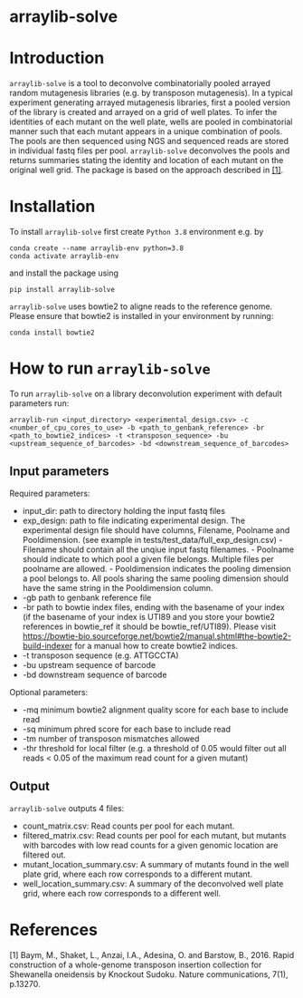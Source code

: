 # arraylib-solve

# Introduction

`arraylib-solve` is a tool to deconvolve combinatorially pooled arrayed random mutagenesis libraries (e.g. by transposon mutagenesis). In a typical experiment generating arrayed mutagenesis libraries, first a pooled version of the library is created and arrayed on a grid of well plates. To infer the identities of each mutant on the well plate, wells are pooled in combinatorial manner such that each mutant appears in a unique combination of pools. The pools are then sequenced using NGS and sequenced reads are stored in individual fastq files per pool. `arraylib-solve` deconvolves the pools and returns summaries stating the identity and location of each mutant on the original well grid. The package is based on the approach described in [[1]](#1).

# Installation

To install `arraylib-solve` first create `Python 3.8` environment e.g. by

```
conda create --name arraylib-env python=3.8
conda activate arraylib-env
```

and install the package using 

```
pip install arraylib-solve
```

`arraylib-solve` uses bowtie2 to aligne reads to the reference genome. Please ensure that bowtie2 is installed in your environment by running:

```
conda install bowtie2
```


# How to run `arraylib-solve`

To run `arraylib-solve` on a library deconvolution experiment with default parameters run:

```
arraylib-run <input_directory> <experimental_design.csv> -c <number_of_cpu_cores_to_use> -b <path_to_genbank_reference> -br <path_to_bowtie2_indices> -t <transposon_sequence> -bu <upstream_sequence_of_barcodes> -bd <downstream_sequence_of_barcodes>
```

## Input parameters

Required parameters:
* input_dir: path to directory holding the input fastq files
* exp_design: path to file indicating experimental design. The experimental design file 
       should have columns, Filename, Poolname and Pooldimension. (see example in tests/test_data/full_exp_design.csv)
       - Filename should contain all the unqiue input fastq filenames.
       - Poolname should indicate to which pool a given file belongs. Multiple files per poolname are allowed.
       - Pooldimension indicates the pooling dimension a pool belongs to. All pools sharing the same pooling dimension should have the same string in the Pooldimension column. 
* -gb path to genbank reference file
* -br path to bowtie index files, ending with the basename of your index (if the basename of your index is UTI89 and you store your bowtie2 references in bowtie_ref it should be bowtie_ref/UTI89). Please visit https://bowtie-bio.sourceforge.net/bowtie2/manual.shtml#the-bowtie2-build-indexer for a manual how to create bowtie2 indices.
* -t transposon sequence (e.g. ATTGCCTA)
* -bu upstream sequence of barcode
* -bd downstream sequence of barcode

Optional parameters:
* -mq minimum bowtie2 alignment quality score for each base to include read
* -sq minimum phred score for each base to include read
* -tm number of transposon mismatches allowed
* -thr threshold for local filter (e.g. a threshold of 0.05 would filter out all reads < 0.05 of the maximum read count for a given mutant)

## Output

`arraylib-solve` outputs 4 files: 
* count_matrix.csv: Read counts per pool for each mutant.
* filtered_matrix.csv: Read counts per pool for each mutant, but mutants with barcodes with low read counts for a given genomic location are filtered out.
* mutant_location_summary.csv: A summary of mutants found in the well plate grid, where each row corresponds to a different mutant.
* well_location_summary.csv: A summary of the deconvolved well plate grid, where each row corresponds to a different well.



# References
<a id="1">[1]</a> 
Baym, M., Shaket, L., Anzai, I.A., Adesina, O. and Barstow, B., 2016. Rapid construction of a whole-genome transposon insertion collection for Shewanella oneidensis by Knockout Sudoku. Nature communications, 7(1), p.13270.

